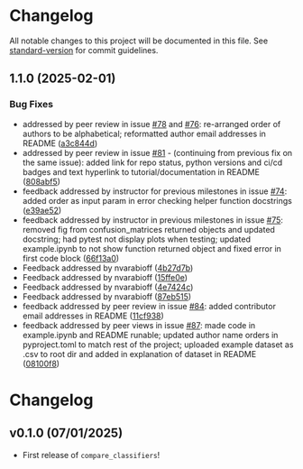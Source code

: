 # Changelog

All notable changes to this project will be documented in this file. See [standard-version](https://github.com/conventional-changelog/standard-version) for commit guidelines.

## 1.1.0 (2025-02-01)


### Bug Fixes

* addressed by peer review in issue [#78](https://github.com/UBC-MDS/compare_classifiers/issues/78) and [#76](https://github.com/UBC-MDS/compare_classifiers/issues/76): re-arranged order of authors to be alphabetical; reformatted author email addresses in README ([a3c844d](https://github.com/UBC-MDS/compare_classifiers/commit/a3c844dd436c902d0b51c1ff7adf4b7af67423b6))
* addressed by peer review in issue [#81](https://github.com/UBC-MDS/compare_classifiers/issues/81) - (continuing from previous fix on the same issue): added link for repo status, python versions and ci/cd badges and text hyperlink to tutorial/documentation in README ([808abf5](https://github.com/UBC-MDS/compare_classifiers/commit/808abf5db277f4481a48d083aec935e7c1c8cf1e))
* feedback addressed by instructor for previous milestones in issue [#74](https://github.com/UBC-MDS/compare_classifiers/issues/74): added order as input param in error checking helper function docstrings ([e39ae52](https://github.com/UBC-MDS/compare_classifiers/commit/e39ae5231a860d7312c39413ec16533f064466bf))
* feedback addressed by instructor in previous milestones in issue [#75](https://github.com/UBC-MDS/compare_classifiers/issues/75): removed fig from confusion_matrices returned objects and updated docstring; had pytest not display plots when testing; updated example.ipynb to not show function returned object and fixed error in first code block ([66f13a0](https://github.com/UBC-MDS/compare_classifiers/commit/66f13a079829987a77caa2c5cefc4abb38f33570))
* Feedback addressed by nvarabioff ([4b27d7b](https://github.com/UBC-MDS/compare_classifiers/commit/4b27d7b6afff13615ff6f1cbdd84ad723d84c3be))
* Feedback addressed by nvarabioff ([15ffe0e](https://github.com/UBC-MDS/compare_classifiers/commit/15ffe0e3f3823cc087e209b1d634fed0a8df2061))
* Feedback addressed by nvarabioff ([4e7424c](https://github.com/UBC-MDS/compare_classifiers/commit/4e7424cae55e16577ad6c138f328ed43893a18e5))
* Feedback addressed by nvarabioff ([87eb515](https://github.com/UBC-MDS/compare_classifiers/commit/87eb515ba2685d54af9d62d86a33775a3b5e6134))
* feedback addressed by peer review in issue [#84](https://github.com/UBC-MDS/compare_classifiers/issues/84): added contributor email addresses in README ([11cf938](https://github.com/UBC-MDS/compare_classifiers/commit/11cf938ca110fdec214d25ce5d0bcc42a1298341))
* feedback addressed by peer views in issue [#87](https://github.com/UBC-MDS/compare_classifiers/issues/87): made code in example.ipynb and README runable; updated author name orders in pyproject.toml to match rest of the project; uploaded example dataset as .csv to root dir and added in explanation of dataset in README ([08100f8](https://github.com/UBC-MDS/compare_classifiers/commit/08100f831f3b916b5ebe0529d369fc2d647fd289))

# Changelog

<!--next-version-placeholder-->

## v0.1.0 (07/01/2025)

- First release of `compare_classifiers`!